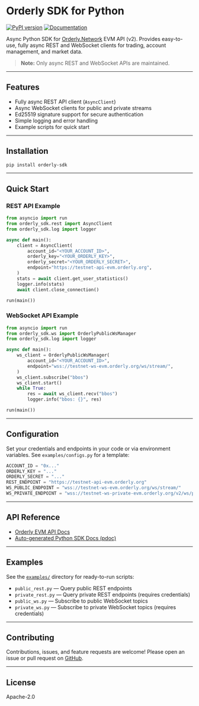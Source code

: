 
# Orderly SDK for Python

[![PyPI version](https://badge.fury.io/py/orderly-sdk.svg)](https://badge.fury.io/py/orderly-sdk)
[![Documentation](https://img.shields.io/badge/docs-orderly_sdk-green)](https://longcipher.github.io/orderly-sdk-py/)

Async Python SDK for [Orderly.Network](https://orderly.network/) EVM API (v2). Provides easy-to-use, fully async REST and WebSocket clients for trading, account management, and market data.

> **Note:** Only async REST and WebSocket APIs are maintained.

---

## Features

- Fully async REST API client (`AsyncClient`)
- Async WebSocket clients for public and private streams
- Ed25519 signature support for secure authentication
- Simple logging and error handling
- Example scripts for quick start

---

## Installation

```bash
pip install orderly-sdk
```

---

## Quick Start

### REST API Example

```python
from asyncio import run
from orderly_sdk.rest import AsyncClient
from orderly_sdk.log import logger

async def main():
	client = AsyncClient(
		account_id="<YOUR_ACCOUNT_ID>",
		orderly_key="<YOUR_ORDERLY_KEY>",
		orderly_secret="<YOUR_ORDERLY_SECRET>",
		endpoint="https://testnet-api-evm.orderly.org",
	)
	stats = await client.get_user_statistics()
	logger.info(stats)
	await client.close_connection()

run(main())
```

### WebSocket API Example

```python
from asyncio import run
from orderly_sdk.ws import OrderlyPublicWsManager
from orderly_sdk.log import logger

async def main():
	ws_client = OrderlyPublicWsManager(
		account_id="<YOUR_ACCOUNT_ID>",
		endpoint="wss://testnet-ws-evm.orderly.org/ws/stream/",
	)
	ws_client.subscribe("bbos")
	ws_client.start()
	while True:
		res = await ws_client.recv("bbos")
		logger.info("bbos: {}", res)

run(main())
```

---

## Configuration

Set your credentials and endpoints in your code or via environment variables. See `examples/configs.py` for a template:

```python
ACCOUNT_ID = "0x..."
ORDERLY_KEY = "..."
ORDERLY_SECRET = "..."
REST_ENDPOINT = "https://testnet-api-evm.orderly.org"
WS_PUBLIC_ENDPOINT = "wss://testnet-ws-evm.orderly.org/ws/stream/"
WS_PRIVATE_ENDPOINT = "wss://testnet-ws-private-evm.orderly.org/v2/ws/private/stream/"
```

---

## API Reference

- [Orderly EVM API Docs](https://orderly.network/docs/build-on-evm/building-on-evm)
- [Auto-generated Python SDK Docs (pdoc)](https://longcipher.github.io/orderly-sdk-py/)

---

## Examples

See the [`examples/`](./examples/) directory for ready-to-run scripts:

- `public_rest.py` — Query public REST endpoints
- `private_rest.py` — Query private REST endpoints (requires credentials)
- `public_ws.py` — Subscribe to public WebSocket topics
- `private_ws.py` — Subscribe to private WebSocket topics (requires credentials)

---

## Contributing

Contributions, issues, and feature requests are welcome! Please open an issue or pull request on [GitHub](https://github.com/longcipher/orderly-sdk-py).

---

## License

Apache-2.0

